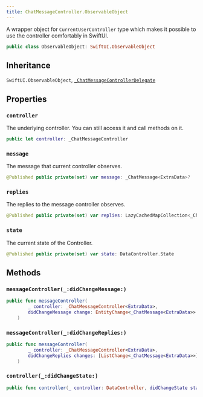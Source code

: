 ```yaml
---
title: ChatMessageController.ObservableObject
---
```


A wrapper object for `CurrentUserController` type which makes it possible to use the controller comfortably in SwiftUI.

``` swift
public class ObservableObject: SwiftUI.ObservableObject 
```

## Inheritance

`SwiftUI.ObservableObject`, [`_ChatMessageControllerDelegate`](../chat-message-controller-delegate)

## Properties

### `controller`

The underlying controller. You can still access it and call methods on it.

``` swift
public let controller: _ChatMessageController
```

### `message`

The message that current controller observes.

``` swift
@Published public private(set) var message: _ChatMessage<ExtraData>?
```

### `replies`

The replies to the message controller observes.

``` swift
@Published public private(set) var replies: LazyCachedMapCollection<_ChatMessage<ExtraData>> = []
```

### `state`

The current state of the Controller.

``` swift
@Published public private(set) var state: DataController.State
```

## Methods

### `messageController(_:didChangeMessage:)`

``` swift
public func messageController(
        _ controller: _ChatMessageController<ExtraData>,
        didChangeMessage change: EntityChange<_ChatMessage<ExtraData>>
    ) 
```

### `messageController(_:didChangeReplies:)`

``` swift
public func messageController(
        _ controller: _ChatMessageController<ExtraData>,
        didChangeReplies changes: [ListChange<_ChatMessage<ExtraData>>]
    ) 
```

### `controller(_:didChangeState:)`

``` swift
public func controller(_ controller: DataController, didChangeState state: DataController.State) 
```
